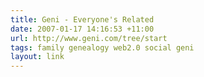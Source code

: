 ```yaml
---
title: Geni - Everyone's Related
date: 2007-01-17 14:16:53 +11:00
url: http://www.geni.com/tree/start
tags: family genealogy web2.0 social geni
layout: link
---
```

